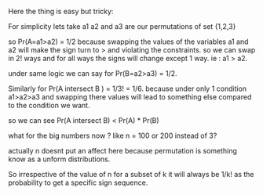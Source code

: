 Here the thing is easy but tricky:

For simplicity lets take a1 a2 and a3 are our permutations of set {1,2,3}

so Pr(A=a1>a2) = 1/2 because swapping the values of the variables a1 and a2 will make the sign turn to > and violating the constraints. so we can swap in 2! ways and for all ways the signs will change except 1 way. ie : a1 > a2.

under same logic we can say for Pr(B=a2>a3) = 1/2.

Similarly for Pr(A intersect B ) = 1/3! = 1/6. because under only 1 condition a1>a2>a3 and swapping there values will lead to something else compared to the condition we want.

so we can see Pr(A intersect B) < Pr(A) \* Pr(B)

what for the big numbers now ? like n = 100 or 200 instead of 3?

actually n doesnt put an affect here because permutation is something know as a unform distributions.

So irrespective of the value of n for a subset of k it will always be 1/k! as the probability to get a specific sign sequence.
